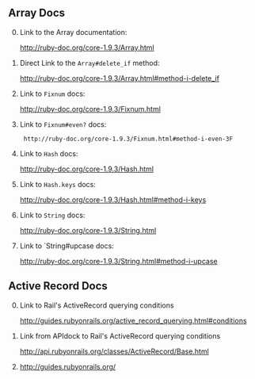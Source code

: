 ## Array Docs

0) Link to the Array documentation:

	http://ruby-doc.org/core-1.9.3/Array.html

1) Direct Link to the `Array#delete_if` method:

	http://ruby-doc.org/core-1.9.3/Array.html#method-i-delete_if

2) Link to `Fixnum` docs:

	http://ruby-doc.org/core-1.9.3/Fixnum.html

3) Link to `Fixnum#even?` docs:
		
		http://ruby-doc.org/core-1.9.3/Fixnum.html#method-i-even-3F

4) Link to `Hash` docs:

	http://ruby-doc.org/core-1.9.3/Hash.html

5) Link to `Hash.keys` docs:

	http://ruby-doc.org/core-1.9.3/Hash.html#method-i-keys

6) Link to `String` docs:

	http://ruby-doc.org/core-1.9.3/String.html

7) Link to `String#upcase docs:

	http://ruby-doc.org/core-1.9.3/String.html#method-i-upcase

## Active Record Docs


0) Link to Rail's ActiveRecord querying conditions 

	http://guides.rubyonrails.org/active_record_querying.html#conditions

1) Link from APIdock to Rail's ActiveRecord querying conditions  

	http://api.rubyonrails.org/classes/ActiveRecord/Base.html

2) http://guides.rubyonrails.org/